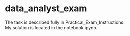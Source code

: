# data_analyst_exam

The task is described fully in Practical_Exam_Instructions.<br/>
My solution is located in the notebook.ipynb.
